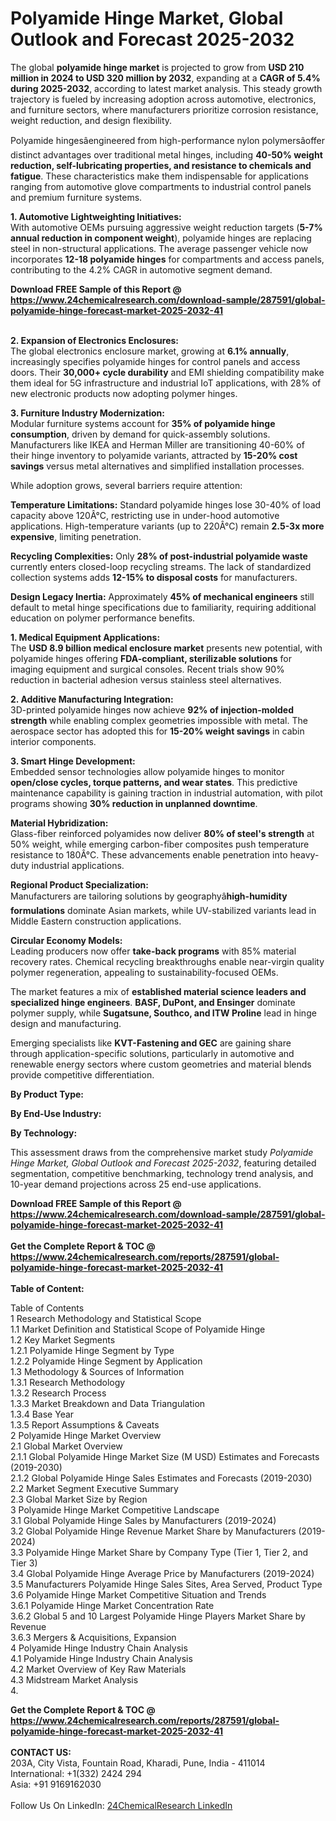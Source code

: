 <h1>Polyamide Hinge Market, Global Outlook and Forecast 2025-2032</h1><p>The global <strong>polyamide hinge market</strong> is projected to grow from <strong>USD 210 million in 2024 to USD 320 million by 2032</strong>, expanding at a <strong>CAGR of 5.4% during 2025-2032</strong>, according to latest market analysis. This steady growth trajectory is fueled by increasing adoption across automotive, electronics, and furniture sectors, where manufacturers prioritize corrosion resistance, weight reduction, and design flexibility.</p><p>Polyamide hingesâengineered from high-performance nylon polymersâoffer distinct advantages over traditional metal hinges, including <strong>40-50% weight reduction, self-lubricating properties, and resistance to chemicals and fatigue</strong>. These characteristics make them indispensable for applications ranging from automotive glove compartments to industrial control panels and premium furniture systems.</p><p><strong>1. Automotive Lightweighting Initiatives:</strong><br>
With automotive OEMs pursuing aggressive weight reduction targets (<strong>5-7% annual reduction in component weight</strong>), polyamide hinges are replacing steel in non-structural applications. The average passenger vehicle now incorporates <strong>12-18 polyamide hinges</strong> for compartments and access panels, contributing to the 4.2% CAGR in automotive segment demand.</p><div><b>Download FREE Sample of this Report @ 
            <a href="https://www.24chemicalresearch.com/download-sample/287591/global-polyamide-hinge-forecast-market-2025-2032-41">
            https://www.24chemicalresearch.com/download-sample/287591/global-polyamide-hinge-forecast-market-2025-2032-41</a></b></div><br><p><strong>2. Expansion of Electronics Enclosures:</strong><br>
The global electronics enclosure market, growing at <strong>6.1% annually</strong>, increasingly specifies polyamide hinges for control panels and access doors. Their <strong>30,000+ cycle durability</strong> and EMI shielding compatibility make them ideal for 5G infrastructure and industrial IoT applications, with 28% of new electronic products now adopting polymer hinges.</p><p><strong>3. Furniture Industry Modernization:</strong><br>
Modular furniture systems account for <strong>35% of polyamide hinge consumption</strong>, driven by demand for quick-assembly solutions. Manufacturers like IKEA and Herman Miller are transitioning 40-60% of their hinge inventory to polyamide variants, attracted by <strong>15-20% cost savings</strong> versus metal alternatives and simplified installation processes.</p><p>While adoption grows, several barriers require attention:</p><p><strong>Temperature Limitations:</strong> Standard polyamide hinges lose 30-40% of load capacity above 120Â°C, restricting use in under-hood automotive applications. High-temperature variants (up to 220Â°C) remain <strong>2.5-3x more expensive</strong>, limiting penetration.</p><p><strong>Recycling Complexities:</strong> Only <strong>28% of post-industrial polyamide waste</strong> currently enters closed-loop recycling streams. The lack of standardized collection systems adds <strong>12-15% to disposal costs</strong> for manufacturers.</p><p><strong>Design Legacy Inertia:</strong> Approximately <strong>45% of mechanical engineers</strong> still default to metal hinge specifications due to familiarity, requiring additional education on polymer performance benefits.</p><p><strong>1. Medical Equipment Applications:</strong><br>
The <strong>USD 8.9 billion medical enclosure market</strong> presents new potential, with polyamide hinges offering <strong>FDA-compliant, sterilizable solutions</strong> for imaging equipment and surgical consoles. Recent trials show 90% reduction in bacterial adhesion versus stainless steel alternatives.</p><p><strong>2. Additive Manufacturing Integration:</strong><br>
3D-printed polyamide hinges now achieve <strong>92% of injection-molded strength</strong> while enabling complex geometries impossible with metal. The aerospace sector has adopted this for <strong>15-20% weight savings</strong> in cabin interior components.</p><p><strong>3. Smart Hinge Development:</strong><br>
Embedded sensor technologies allow polyamide hinges to monitor <strong>open/close cycles, torque patterns, and wear states</strong>. This predictive maintenance capability is gaining traction in industrial automation, with pilot programs showing <strong>30% reduction in unplanned downtime</strong>.</p><p><strong>Material Hybridization:</strong><br>
	Glass-fiber reinforced polyamides now deliver <strong>80% of steel's strength</strong> at 50% weight, while emerging carbon-fiber composites push temperature resistance to 180Â°C. These advancements enable penetration into heavy-duty industrial applications.</p><p><strong>Regional Product Specialization:</strong><br>
	Manufacturers are tailoring solutions by geographyâ<strong>high-humidity formulations</strong> dominate Asian markets, while UV-stabilized variants lead in Middle Eastern construction applications.</p><p><strong>Circular Economy Models:</strong><br>
	Leading producers now offer <strong>take-back programs</strong> with 85% material recovery rates. Chemical recycling breakthroughs enable near-virgin quality polymer regeneration, appealing to sustainability-focused OEMs.</p><p>The market features a mix of <strong>established material science leaders and specialized hinge engineers</strong>. <strong>BASF, DuPont, and Ensinger</strong> dominate polymer supply, while <strong>Sugatsune, Southco, and ITW Proline</strong> lead in hinge design and manufacturing.</p><p>Emerging specialists like <strong>KVT-Fastening and GEC</strong> are gaining share through application-specific solutions, particularly in automotive and renewable energy sectors where custom geometries and material blends provide competitive differentiation.</p><p><strong>By Product Type:</strong></p><p><strong>By End-Use Industry:</strong></p><p><strong>By Technology:</strong></p><p>This assessment draws from the comprehensive market study <em>Polyamide Hinge Market, Global Outlook and Forecast 2025-2032</em>, featuring detailed segmentation, competitive benchmarking, technology trend analysis, and 10-year demand projections across 25 end-use applications.</p><div><b>Download FREE Sample of this Report @ 
            <a href="https://www.24chemicalresearch.com/download-sample/287591/global-polyamide-hinge-forecast-market-2025-2032-41">
            https://www.24chemicalresearch.com/download-sample/287591/global-polyamide-hinge-forecast-market-2025-2032-41</a></b></div><br><div><b>Get the Complete Report & TOC @ 
            <a href="https://www.24chemicalresearch.com/reports/287591/global-polyamide-hinge-forecast-market-2025-2032-41">
            https://www.24chemicalresearch.com/reports/287591/global-polyamide-hinge-forecast-market-2025-2032-41</a></b></div><br>
            <b>Table of Content:</b><p>Table of Contents<br />
1 Research Methodology and Statistical Scope<br />
1.1 Market Definition and Statistical Scope of Polyamide Hinge<br />
1.2 Key Market Segments<br />
1.2.1 Polyamide Hinge Segment by Type<br />
1.2.2 Polyamide Hinge Segment by Application<br />
1.3 Methodology & Sources of Information<br />
1.3.1 Research Methodology<br />
1.3.2 Research Process<br />
1.3.3 Market Breakdown and Data Triangulation<br />
1.3.4 Base Year<br />
1.3.5 Report Assumptions & Caveats<br />
2 Polyamide Hinge Market Overview<br />
2.1 Global Market Overview<br />
2.1.1 Global Polyamide Hinge Market Size (M USD) Estimates and Forecasts (2019-2030)<br />
2.1.2 Global Polyamide Hinge Sales Estimates and Forecasts (2019-2030)<br />
2.2 Market Segment Executive Summary<br />
2.3 Global Market Size by Region<br />
3 Polyamide Hinge Market Competitive Landscape<br />
3.1 Global Polyamide Hinge Sales by Manufacturers (2019-2024)<br />
3.2 Global Polyamide Hinge Revenue Market Share by Manufacturers (2019-2024)<br />
3.3 Polyamide Hinge Market Share by Company Type (Tier 1, Tier 2, and Tier 3)<br />
3.4 Global Polyamide Hinge Average Price by Manufacturers (2019-2024)<br />
3.5 Manufacturers Polyamide Hinge Sales Sites, Area Served, Product Type<br />
3.6 Polyamide Hinge Market Competitive Situation and Trends<br />
3.6.1 Polyamide Hinge Market Concentration Rate<br />
3.6.2 Global 5 and 10 Largest Polyamide Hinge Players Market Share by Revenue<br />
3.6.3 Mergers & Acquisitions, Expansion<br />
4 Polyamide Hinge Industry Chain Analysis<br />
4.1 Polyamide Hinge Industry Chain Analysis<br />
4.2 Market Overview of Key Raw Materials<br />
4.3 Midstream Market Analysis<br />
4.</p><div><b>Get the Complete Report & TOC @ 
            <a href="https://www.24chemicalresearch.com/reports/287591/global-polyamide-hinge-forecast-market-2025-2032-41">
            https://www.24chemicalresearch.com/reports/287591/global-polyamide-hinge-forecast-market-2025-2032-41</a></b></div><br><b>CONTACT US:</b><br>
            203A, City Vista, Fountain Road, Kharadi, Pune, India - 411014<br>
            International: +1(332) 2424 294<br>
            Asia: +91 9169162030 <br><br>
            Follow Us On LinkedIn: <a href="https://www.linkedin.com/company/24chemicalresearch/">24ChemicalResearch LinkedIn</a>